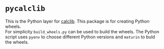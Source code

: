 # `pycalclib`

This is the Python layer for [calclib](https://github.com/brmmm3/calc-rs/tree/master/calclib). This package is for creating Python wheels.  
For simplicity `build_wheels.py` can be used to build the wheels. The Python script uses `pyenv` to choose different Python versions and `maturin` to buld the wheels.
